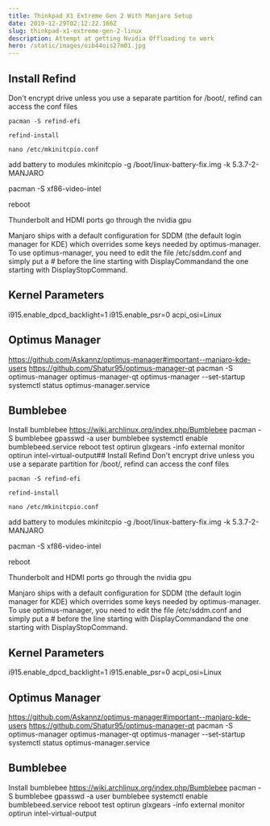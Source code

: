 ```yaml
---
title: Thinkpad X1 Extreme Gen 2 With Manjaro Setup
date: 2019-12-29T02:12:22.166Z
slug: thinkpad-x1-extreme-gen-2-linux
description: Attempt at getting Nvidia Offloading to work
hero: /static/images/oib44ois27m01.jpg
---
```

## Install Refind
Don't encrypt drive unless you use a separate partition for /boot/, refind can access the conf files

```pacman -S refind-efi```

```refind-install```

```nano /etc/mkinitcpio.conf```


add battery to modules
mkinitcpio -g /boot/linux-battery-fix.img -k 5.3.7-2-MANJARO

pacman -S xf86-video-intel


reboot

Thunderbolt and HDMI ports go through the nvidia gpu

Manjaro ships with a default configuration for SDDM (the default login manager for KDE) which overrides some keys needed by optimus-manager. To use optimus-manager, you need to edit the file /etc/sddm.conf and simply put a # before the line starting with DisplayCommandand the one starting with DisplayStopCommand.


## Kernel Parameters
i915.enable_dpcd_backlight=1 i915.enable_psr=0 acpi_osi=Linux

## Optimus Manager
https://github.com/Askannz/optimus-manager#important--manjaro-kde-users
https://github.com/Shatur95/optimus-manager-qt
pacman -S optimus-manager optimus-manager-qt
optimus-manager --set-startup
systemctl status optimus-manager.service

## Bumblebee
Install bumblebee
https://wiki.archlinux.org/index.php/Bumblebee
pacman -S bumblebee
gpasswd -a user bumblebee
systemctl enable bumblebeed.service
reboot
test
optirun glxgears -info
external monitor
optirun intel-virtual-output## Install Refind
Don't encrypt drive unless you use a separate partition for /boot/, refind can access the conf files

```pacman -S refind-efi```

```refind-install```

```nano /etc/mkinitcpio.conf```


add battery to modules
mkinitcpio -g /boot/linux-battery-fix.img -k 5.3.7-2-MANJARO

pacman -S xf86-video-intel


reboot

Thunderbolt and HDMI ports go through the nvidia gpu

Manjaro ships with a default configuration for SDDM (the default login manager for KDE) which overrides some keys needed by optimus-manager. To use optimus-manager, you need to edit the file /etc/sddm.conf and simply put a # before the line starting with DisplayCommandand the one starting with DisplayStopCommand.


## Kernel Parameters
i915.enable_dpcd_backlight=1 i915.enable_psr=0 acpi_osi=Linux

## Optimus Manager
https://github.com/Askannz/optimus-manager#important--manjaro-kde-users
https://github.com/Shatur95/optimus-manager-qt
pacman -S optimus-manager optimus-manager-qt
optimus-manager --set-startup
systemctl status optimus-manager.service

## Bumblebee
Install bumblebee
https://wiki.archlinux.org/index.php/Bumblebee
pacman -S bumblebee
gpasswd -a user bumblebee
systemctl enable bumblebeed.service
reboot
test
optirun glxgears -info
external monitor
optirun intel-virtual-output
